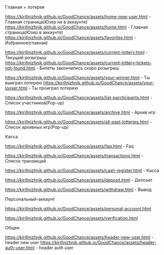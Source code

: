 Главная + лотерея

https://kirillnizhnik.github.io/GoodChance/assets/home-new-user.html - Главная страница(Юзер не в аккаунте)
https://kirillnizhnik.github.io/GoodChance/assets/home.html - Главная страница(Юзер в аккаунте)
https://kirillnizhnik.github.io/GoodChance/assets/favorites.html - Избранное(главная)

https://kirillnizhnik.github.io/GoodChance/assets/current-lottery.html - Текущий розыгрыш
https://kirillnizhnik.github.io/GoodChance/assets/current-lottery-tickets-not-found.html - Билеты закончились скоро розыгриш

https://kirillnizhnik.github.io/GoodChance/assets/your-winner.html - Ты выиграл лотерею
https://kirillnizhnik.github.io/GoodChance/assets/your-looser.html - Ты проиграл лотерею

https://kirillnizhnik.github.io/GoodChance/assets/list-parcticipants.html - Cписок участников(Pop-up)

https://kirillnizhnik.github.io/GoodChance/assets/archive.html - Архив игр

https://kirillnizhnik.github.io/GoodChance/assets/all-past-lotteries.html - Cписок архивных игр(Pop-up)


Касса

https://kirillnizhnik.github.io/GoodChance/assets/faq.html - Faq

https://kirillnizhnik.github.io/GoodChance/assets/transactions.html - Cписок транзакций

https://kirillnizhnik.github.io/GoodChance/assets/cash-register.html - Касса

https://kirillnizhnik.github.io/GoodChance/assets/deposit.html - Депозит

https://kirillnizhnik.github.io/GoodChance/assets/withdraw.html - Вывод

Персональный-аккаунт

https://kirillnizhnik.github.io/GoodChance/assets/personal-account.html

https://kirillnizhnik.github.io/GoodChance/assets/verification.html


Общее

https://kirillnizhnik.github.io/GoodChance/assets/header-new-user.html - header new user
https://kirillnizhnik.github.io/GoodChance/assets/header-auth-user.html - header auth user



